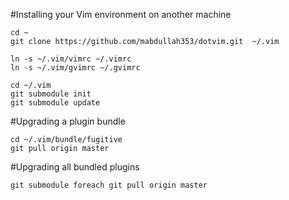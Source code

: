 #Installing your Vim environment on another machine

    cd ~
    git clone https://github.com/mabdullah353/dotvim.git  ~/.vim

    ln -s ~/.vim/vimrc ~/.vimrc
    ln -s ~/.vim/gvimrc ~/.gvimrc

    cd ~/.vim
    git submodule init
    git submodule update

#Upgrading a plugin bundle

    cd ~/.vim/bundle/fugitive
    git pull origin master

#Upgrading all bundled plugins

    git submodule foreach git pull origin master


